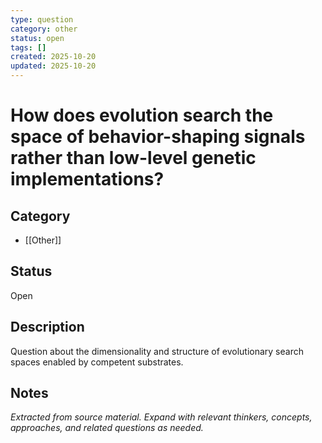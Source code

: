 ```yaml
---
type: question
category: other
status: open
tags: []
created: 2025-10-20
updated: 2025-10-20
---
```


# How does evolution search the space of behavior-shaping signals rather than low-level genetic implementations?

## Category

- [[Other]]

## Status

Open

## Description

Question about the dimensionality and structure of evolutionary search spaces enabled by competent substrates.

## Notes

*Extracted from source material. Expand with relevant thinkers, concepts, approaches, and related questions as needed.*
